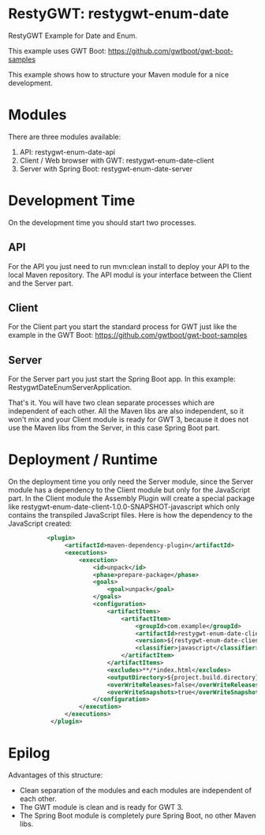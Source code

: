 # RestyGWT: restygwt-enum-date
RestyGWT Example for Date and Enum.

This example uses GWT Boot: https://github.com/gwtboot/gwt-boot-samples

This example shows how to structure your Maven module for a nice development.

# Modules

There are three modules available:
1. API: restygwt-enum-date-api
2. Client / Web browser with GWT: restygwt-enum-date-client
3. Server with Spring Boot: restygwt-enum-date-server

# Development Time

On the development time you should start two processes. 

## API
For the API you just need to run mvn:clean install to deploy your API to the local
Maven repository. The API modul is your interface between the Client and the Server part.

## Client
For the Client part you start the standard process for GWT just like the example in the GWT Boot: 
https://github.com/gwtboot/gwt-boot-samples

## Server
For the Server part you just start the Spring Boot app. In this example: RestygwtDateEnumServerApplication.

That's it. You will have two clean separate processes which are independent of each other. All the 
Maven libs are also independent, so it won't mix and your Client module is ready for GWT 3, because
it does not use the Maven libs from the Server, in this case Spring Boot part.

# Deployment / Runtime

On the deployment time you only need the Server module, since the Server module has a dependency
to the Client module but only for the JavaScript part. In the Client module the Assembly Plugin will
create a special package like restygwt-enum-date-client-1.0.0-SNAPSHOT-javascript which
only contains the transpiled JavaScript files. Here is how the dependency to the JavaScript
created:

```xml
           <plugin>
				<artifactId>maven-dependency-plugin</artifactId>
				<executions>
					<execution>
						<id>unpack</id>
						<phase>prepare-package</phase>
						<goals>
							<goal>unpack</goal>
						</goals>
						<configuration>
							<artifactItems>
								<artifactItem>
									<groupId>com.example</groupId>
									<artifactId>restygwt-enum-date-client</artifactId>
									<version>${restygwt-enum-date-client.version}</version>
									<classifier>javascript</classifier>
								</artifactItem>
							</artifactItems>
							<excludes>**/*index.html</excludes>
							<outputDirectory>${project.build.directory}/classes/static</outputDirectory>
							<overWriteReleases>false</overWriteReleases>
							<overWriteSnapshots>true</overWriteSnapshots>
						</configuration>
					</execution>
				</executions>
			</plugin>
```

# Epilog

Advantages of this structure:
- Clean separation of the modules and each modules are independent of each other.
- The GWT module is clean and is ready for GWT 3.
- The Spring Boot module is completely pure Spring Boot, no other Maven libs.

